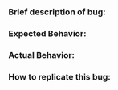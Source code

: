 ### Brief description of bug:

### Expected Behavior:

### Actual Behavior:

### How to replicate this bug:
